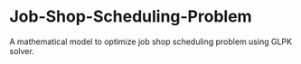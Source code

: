 # Job-Shop-Scheduling-Problem
A mathematical model to optimize job shop scheduling problem using GLPK solver.
